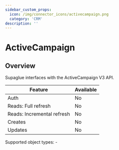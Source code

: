 ```yaml
---
sidebar_custom_props:
  icon: /img/connector_icons/activecampaign.png
  category: 'CRM'
description: ''
---
```


# ActiveCampaign

## Overview

Supaglue interfaces with the ActiveCampaign V3 API.


| Feature                    | Available |
| -------------------------- | --------- |
| Auth                       | No        |
| Reads: Full refresh        | No        |
| Reads: Incremental refresh | No        |
| Creates                    | No        |
| Updates                    | No        |

Supported object types: -
